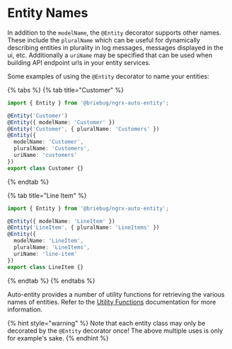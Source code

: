 # Entity Names

In addition to the `modelName`, the `@Entity` decorator supports other names. These include the `pluralName` which can be useful for dynamically describing entities in plurality in log messages, messages displayed in the ui, etc. Additionally a `uriName` may be specified that can be used when building API endpoint urls in your entity services. 

Some examples of using the `@Entity` decorator to name your entities:

{% tabs %}
{% tab title="Customer" %}
```typescript
import { Entity } from '@briebug/ngrx-auto-entity';

@Entity('Customer')
@Entity({ modelName: 'Customer' })
@Entity('Customer', { pluralName: 'Customers' })
@Entity({ 
  modelName: 'Customer',
  pluralName: 'Customers',
  uriName: 'customers'
})
export class Customer {}

```
{% endtab %}

{% tab title="Line Item" %}
```typescript
import { Entity } from '@briebug/ngrx-auto-entity';

@Entity({ modelName: 'LineItem' })
@Entity('LineItem', { pluralName: 'LineItems' })
@Entity({ 
  modelName: 'LineItem',
  pluralName: 'LineItems',
  uriName: 'line-item'
})
export class LineItem {}
```
{% endtab %}
{% endtabs %}

Auto-entity provides a number of utility functions for retrieving the various names of entities. Refer to the [Utility Functions](../../utilities/entity-name-utilities.md) documentation for more information.

{% hint style="warning" %}
Note that each entity class may only be decorated by the `@Entity` decorator once! The above multiple uses is only for example's sake. 
{% endhint %}

